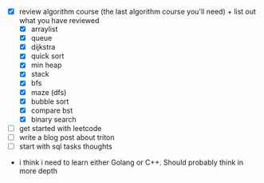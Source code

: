 - [x] review algorithm course (the last algorithm course you'll need) + list out what you have reviewed
	- [x] arraylist
	- [x] queue
	- [x] dijkstra 
	- [x] quick sort
	- [x] min heap
	- [x] stack
	- [x] bfs
	- [x] maze (dfs)
	- [x] bubble sort
	- [x] compare bst
	- [x] binary search
- [ ] get started with leetcode
- [ ] write a blog post about triton
- [ ] start with sql tasks
thoughts
- i think i need to learn either Golang or C++. Should probably think in more depth